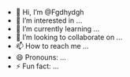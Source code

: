 - 👋 Hi, I’m @Fgdhydgh
- 👀 I’m interested in ...
- 🌱 I’m currently learning ...
- 💞️ I’m looking to collaborate on ...
- 📫 How to reach me ...
- 😄 Pronouns: ...
- ⚡ Fun fact: ...

<!---
Fgdhydgh/Fgdhydgh is a ✨ special ✨ repository because its `README.md` (this file) appears on your GitHub profile.
You can click the Preview link to take a look at your changes.
--->
